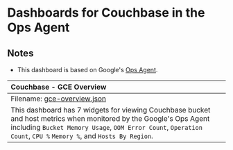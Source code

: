 # Dashboards for Couchbase in the Ops Agent

## Notes

- This dashboard is based on Google's [Ops Agent](https://cloud.google.com/stackdriver/docs/solutions/agents/ops-agent).

|Couchbase - GCE Overview                        |
|:-----------------------------------------------|
|Filename: [gce-overview.json](gce-overview.json)|
|This dashboard has 7 widgets for viewing Couchbase bucket and host metrics when monitored by the Google's Ops Agent including  `Bucket Memory Usage`,  `OOM Error Count`, `Operation Count`, `CPU %` `Memory %`, and `Hosts By Region`.|
